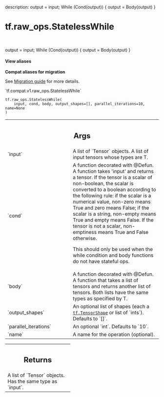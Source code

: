 description: output = input; While (Cond(output)) { output = Body(output) }

<div itemscope itemtype="http://developers.google.com/ReferenceObject">
<meta itemprop="name" content="tf.raw_ops.StatelessWhile" />
<meta itemprop="path" content="Stable" />
</div>

# tf.raw_ops.StatelessWhile

<!-- Insert buttons and diff -->

<table class="tfo-notebook-buttons tfo-api nocontent" align="left">

</table>



output = input; While (Cond(output)) { output = Body(output) }

<section class="expandable">
  <h4 class="showalways">View aliases</h4>
  <p>
<b>Compat aliases for migration</b>
<p>See
<a href="https://www.tensorflow.org/guide/migrate">Migration guide</a> for
more details.</p>
<p>`tf.compat.v1.raw_ops.StatelessWhile`</p>
</p>
</section>

<pre class="devsite-click-to-copy prettyprint lang-py tfo-signature-link">
<code>tf.raw_ops.StatelessWhile(
    input, cond, body, output_shapes=[], parallel_iterations=10, name=None
)
</code></pre>



<!-- Placeholder for "Used in" -->


<!-- Tabular view -->
 <table class="responsive fixed orange">
<colgroup><col width="214px"><col></colgroup>
<tr><th colspan="2"><h2 class="add-link">Args</h2></th></tr>

<tr>
<td>
`input`
</td>
<td>
A list of `Tensor` objects.
A list of input tensors whose types are T.
</td>
</tr><tr>
<td>
`cond`
</td>
<td>
A function decorated with @Defun.
A function takes 'input' and returns a tensor.  If the tensor is
a scalar of non-boolean, the scalar is converted to a boolean
according to the following rule: if the scalar is a numerical
value, non-zero means True and zero means False; if the scalar is
a string, non-empty means True and empty means False. If the
tensor is not a scalar, non-emptiness means True and False
otherwise.

This should only be used when the while condition and body functions
do not have stateful ops.
</td>
</tr><tr>
<td>
`body`
</td>
<td>
A function decorated with @Defun.
A function that takes a list of tensors and returns another
list of tensors. Both lists have the same types as specified
by T.
</td>
</tr><tr>
<td>
`output_shapes`
</td>
<td>
An optional list of shapes (each a <a href="../../tf/TensorShape.md"><code>tf.TensorShape</code></a> or list of `ints`). Defaults to `[]`.
</td>
</tr><tr>
<td>
`parallel_iterations`
</td>
<td>
An optional `int`. Defaults to `10`.
</td>
</tr><tr>
<td>
`name`
</td>
<td>
A name for the operation (optional).
</td>
</tr>
</table>



<!-- Tabular view -->
 <table class="responsive fixed orange">
<colgroup><col width="214px"><col></colgroup>
<tr><th colspan="2"><h2 class="add-link">Returns</h2></th></tr>
<tr class="alt">
<td colspan="2">
A list of `Tensor` objects. Has the same type as `input`.
</td>
</tr>

</table>

